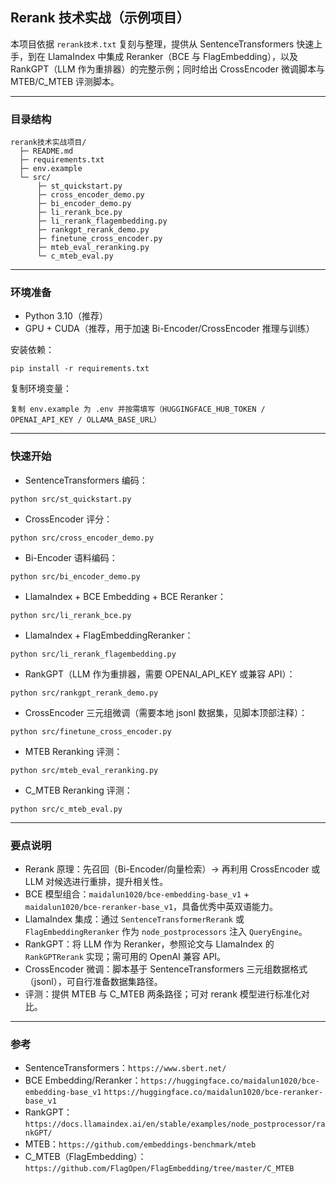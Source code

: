## Rerank 技术实战（示例项目）

本项目依据 `rerank技术.txt` 复刻与整理，提供从 SentenceTransformers 快速上手，到在 LlamaIndex 中集成 Reranker（BCE 与 FlagEmbedding），以及 RankGPT（LLM 作为重排器）的完整示例；同时给出 CrossEncoder 微调脚本与 MTEB/C_MTEB 评测脚本。

---

### 目录结构

```
rerank技术实战项目/
  ├─ README.md
  ├─ requirements.txt
  ├─ env.example
  └─ src/
      ├─ st_quickstart.py
      ├─ cross_encoder_demo.py
      ├─ bi_encoder_demo.py
      ├─ li_rerank_bce.py
      ├─ li_rerank_flagembedding.py
      ├─ rankgpt_rerank_demo.py
      ├─ finetune_cross_encoder.py
      ├─ mteb_eval_reranking.py
      └─ c_mteb_eval.py
```

---

### 环境准备

- Python 3.10（推荐）
- GPU + CUDA（推荐，用于加速 Bi-Encoder/CrossEncoder 推理与训练）

安装依赖：
```
pip install -r requirements.txt
```

复制环境变量：
```
复制 env.example 为 .env 并按需填写（HUGGINGFACE_HUB_TOKEN / OPENAI_API_KEY / OLLAMA_BASE_URL）
```

---

### 快速开始

- SentenceTransformers 编码：
```
python src/st_quickstart.py
```

- CrossEncoder 评分：
```
python src/cross_encoder_demo.py
```

- Bi-Encoder 语料编码：
```
python src/bi_encoder_demo.py
```

- LlamaIndex + BCE Embedding + BCE Reranker：
```
python src/li_rerank_bce.py
```

- LlamaIndex + FlagEmbeddingReranker：
```
python src/li_rerank_flagembedding.py
```

- RankGPT（LLM 作为重排器，需要 OPENAI_API_KEY 或兼容 API）：
```
python src/rankgpt_rerank_demo.py
```

- CrossEncoder 三元组微调（需要本地 jsonl 数据集，见脚本顶部注释）：
```
python src/finetune_cross_encoder.py
```

- MTEB Reranking 评测：
```
python src/mteb_eval_reranking.py
```

- C_MTEB Reranking 评测：
```
python src/c_mteb_eval.py
```

---

### 要点说明

- Rerank 原理：先召回（Bi-Encoder/向量检索）→ 再利用 CrossEncoder 或 LLM 对候选进行重排，提升相关性。
- BCE 模型组合：`maidalun1020/bce-embedding-base_v1` + `maidalun1020/bce-reranker-base_v1`，具备优秀中英双语能力。
- LlamaIndex 集成：通过 `SentenceTransformerRerank` 或 `FlagEmbeddingReranker` 作为 `node_postprocessors` 注入 `QueryEngine`。
- RankGPT：将 LLM 作为 Reranker，参照论文与 LlamaIndex 的 `RankGPTRerank` 实现；需可用的 OpenAI 兼容 API。
- CrossEncoder 微调：脚本基于 SentenceTransformers 三元组数据格式（jsonl），可自行准备数据集路径。
- 评测：提供 MTEB 与 C_MTEB 两条路径；可对 rerank 模型进行标准化对比。

---

### 参考

- SentenceTransformers：`https://www.sbert.net/`
- BCE Embedding/Reranker：`https://huggingface.co/maidalun1020/bce-embedding-base_v1` `https://huggingface.co/maidalun1020/bce-reranker-base_v1`
- RankGPT：`https://docs.llamaindex.ai/en/stable/examples/node_postprocessor/rankGPT/`
- MTEB：`https://github.com/embeddings-benchmark/mteb`
- C_MTEB（FlagEmbedding）：`https://github.com/FlagOpen/FlagEmbedding/tree/master/C_MTEB`


